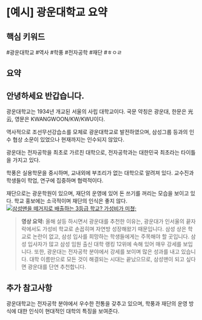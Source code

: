 # [예시] 광운대학교 요약

## 핵심 키워드
#광운대학교 #역사 #학풍 #전자공학 #재단 #ㅎㅇㄹ

## 요약
## 안녕하세요 반갑습니다.

광운대학교는 1934년 개교된 서울의 사립 대학교이다. 국문 약칭은 광운대, 한문은 光云, 영문은 KWANGWOON/KW/KWU이다.

역사적으로 조선무선강습소를 모체로 광운대학교로 발전하였으며, 삼성그룹 등과의 인수 협상 소문이 있었으나 현재까지는 인수되지 않았다.

광운대는 전자공학을 최초로 가르친 대학으로, 전자공학과는 대한민국 최초라는 타이틀을 가지고 있다.

학풍은 실용학문을 중시하며, 교내외에 부조리가 없는 대학으로 알려져 있다. 교수진과 학생들이 학업, 연구에 집중하며 협력적이다.

재단으로는 광운학원이 있으며, 재단의 운영에 있어 돈 쓰기를 꺼리는 모습을 보이고 있다. 학교 홍보에는 소극적이며 재단의 인식은 좋지 않다.
[![삼성맨을 떼거지로 배출하는 3등급 학교? 가성비가 미쳤;](https://img.youtube.com/vi/Ch28i3kDPd0/mqdefault.jpg)](https://www.youtube.com/watch?v=Ch28i3kDPd0)

> **영상 요약:** 올해 살등 하시면서 광운대를 추천한 이유는, 광운대가 인서울의 끝자락에서도 가성비 학교로 손꼽히며 자연방 성장해왔기 때문입니다. 삼성 상은 학교로 논란이 없고, 삼성 입사를 희망하는 학생들에게는 주목해야 할 곳입니다. 삼성 입사자가 많고 삼성 임원 출신 대학 랭킹 12위에 속해 있어 매우 강세를 보입니다. 또한, 광운대는 전자공학 분야에서 강세를 보이며 많은 성과를 내고 있습니다. 대학 이름만으로 모든 것이 해결되는 시대는 끝났으므로, 삼성맨이 되고 싶다면 광운대를 단연 추천합니다.



## 추가 참고사항
광운대학교는 전자공학 분야에서 우수한 전통을 갖추고 있으며, 학풍과 재단의 운영 방식에 대한 인식이 현대적인 대학의 특징을 보여준다.